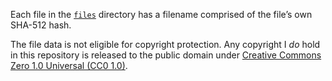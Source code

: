 <!-- SPDX-License-Identifier: CC0-1.0 -->
Each file in the [`files`](./files/) directory has a filename comprised of the file’s own SHA-&zwj;512 hash.

The file data is not eligible for copyright protection. Any copyright I <em>do</em> hold in this repository is released to the public domain under [Creative Commons Zero 1.0 Universal (CC0&nbsp;1.0)](https://creativecommons.org/publicdomain/zero/1.0/).
